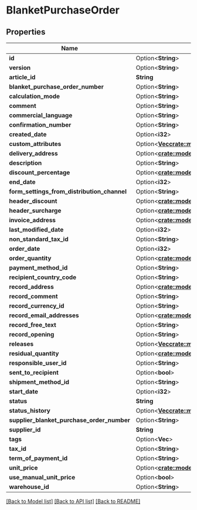 # BlanketPurchaseOrder

## Properties

Name | Type | Description | Notes
------------ | ------------- | ------------- | -------------
**id** | Option<**String**> |  | [optional]
**version** | Option<**String**> |  | [optional]
**article_id** | **String** |  | 
**blanket_purchase_order_number** | Option<**String**> |  | [optional]
**calculation_mode** | Option<**String**> |  | [optional]
**comment** | Option<**String**> |  | [optional]
**commercial_language** | Option<**String**> |  | [optional]
**confirmation_number** | Option<**String**> |  | [optional]
**created_date** | Option<**i32**> |  | [optional]
**custom_attributes** | Option<[**Vec<crate::models::CustomAttribute>**](customAttribute.md)> |  | [optional]
**delivery_address** | Option<[**crate::models::RecordAddress**](recordAddress.md)> |  | [optional]
**description** | Option<**String**> |  | [optional]
**discount_percentage** | Option<[**crate::models::custom_attribute_definition::AttributeType**](decimal.md)> |  | [optional]
**end_date** | Option<**i32**> |  | [optional]
**form_settings_from_distribution_channel** | Option<**String**> |  | [optional]
**header_discount** | Option<[**crate::models::custom_attribute_definition::AttributeType**](decimal.md)> |  | [optional]
**header_surcharge** | Option<[**crate::models::custom_attribute_definition::AttributeType**](decimal.md)> |  | [optional]
**invoice_address** | Option<[**crate::models::RecordAddress**](recordAddress.md)> |  | [optional]
**last_modified_date** | Option<**i32**> |  | [optional]
**non_standard_tax_id** | Option<**String**> |  | [optional]
**order_date** | Option<**i32**> |  | [optional]
**order_quantity** | Option<[**crate::models::custom_attribute_definition::AttributeType**](decimal.md)> |  | [optional]
**payment_method_id** | Option<**String**> |  | [optional]
**recipient_country_code** | Option<**String**> |  | [optional]
**record_address** | Option<[**crate::models::RecordAddress**](recordAddress.md)> |  | [optional]
**record_comment** | Option<**String**> |  | [optional]
**record_currency_id** | Option<**String**> |  | [optional]
**record_email_addresses** | Option<[**crate::models::EmailAddresses**](emailAddresses.md)> |  | [optional]
**record_free_text** | Option<**String**> |  | [optional]
**record_opening** | Option<**String**> |  | [optional]
**releases** | Option<[**Vec<crate::models::Releases>**](releases.md)> |  | [optional]
**residual_quantity** | Option<[**crate::models::custom_attribute_definition::AttributeType**](decimal.md)> |  | [optional]
**responsible_user_id** | Option<**String**> |  | [optional]
**sent_to_recipient** | Option<**bool**> |  | [optional]
**shipment_method_id** | Option<**String**> |  | [optional]
**start_date** | Option<**i32**> |  | [optional]
**status** | **String** |  | 
**status_history** | Option<[**Vec<crate::models::BlanketPurchaseOrderStatusHistory>**](blanketPurchaseOrderStatusHistory.md)> |  | [optional]
**supplier_blanket_purchase_order_number** | Option<**String**> |  | [optional]
**supplier_id** | **String** |  | 
**tags** | Option<**Vec<String>**> |  | [optional]
**tax_id** | Option<**String**> |  | [optional]
**term_of_payment_id** | Option<**String**> |  | [optional]
**unit_price** | Option<[**crate::models::custom_attribute_definition::AttributeType**](decimal.md)> |  | [optional]
**use_manual_unit_price** | Option<**bool**> |  | [optional]
**warehouse_id** | Option<**String**> |  | [optional]

[[Back to Model list]](../README.md#documentation-for-models) [[Back to API list]](../README.md#documentation-for-api-endpoints) [[Back to README]](../README.md)


